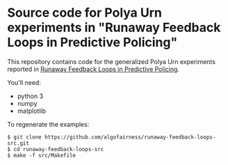 # Source code for Polya Urn experiments in "Runaway Feedback Loops in Predictive Policing"

This repository contains code for the generalized Polya Urn experiments reported in
[Runaway Feedback Loops in Predictive Policing](https://arxiv.org/abs/1706.09847).

You'll need:

* python 3
* numpy
* matplotlib

To regenerate the examples:

    $ git clone https://github.com/algofairness/runaway-feedback-loops-src.git
	$ cd runaway-feedback-loops-src
	$ make -f src/Makefile
